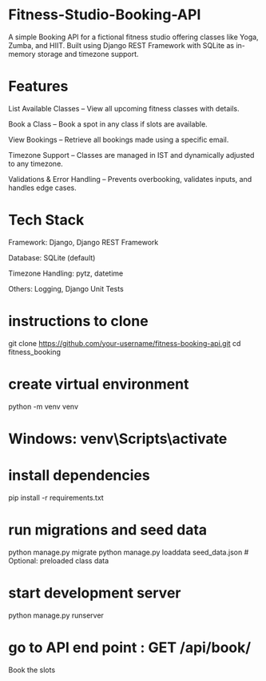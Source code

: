 # Fitness-Studio-Booking-API
A simple Booking API for a fictional fitness studio offering classes like Yoga, Zumba, and HIIT. Built using Django REST Framework with SQLite as in-memory storage and timezone support.

 # Features
 List Available Classes – View all upcoming fitness classes with details.

Book a Class – Book a spot in any class if slots are available.

View Bookings – Retrieve all bookings made using a specific email.

Timezone Support – Classes are managed in IST and dynamically adjusted to any timezone.

Validations & Error Handling – Prevents overbooking, validates inputs, and handles edge cases.

# Tech Stack
Framework: Django, Django REST Framework

Database: SQLite (default)

Timezone Handling: pytz, datetime

Others: Logging, Django Unit Tests


# instructions to clone
git clone https://github.com/your-username/fitness-booking-api.git
cd fitness_booking

# create virtual environment
python -m venv venv
#  Windows: venv\Scripts\activate

# install dependencies
pip install -r requirements.txt

# run migrations and seed data
python manage.py migrate
python manage.py loaddata seed_data.json  # Optional: preloaded class data

# start development server
python manage.py runserver

# go to API end point : GET /api/book/
Book the slots





